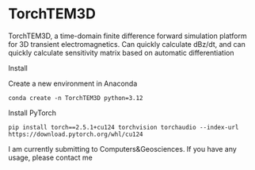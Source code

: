 # TorchTEM3D
TorchTEM3D, a time-domain finite difference forward simulation platform for 3D transient electromagnetics. Can quickly calculate dBz/dt, and can quickly calculate sensitivity matrix based on automatic differentiation

Install
	
Create a new environment in Anaconda
	
 	conda create -n TorchTEM3D python=3.12
Install PyTorch

	pip install torch==2.5.1+cu124 torchvision torchaudio --index-url https://download.pytorch.org/whl/cu124




I am currently submitting to Computers&Geosciences. If you have any usage, please contact me
